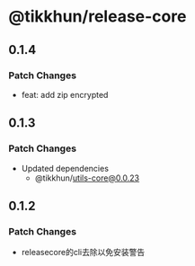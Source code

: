 # @tikkhun/release-core

## 0.1.4

### Patch Changes

- feat: add zip encrypted

## 0.1.3

### Patch Changes

- Updated dependencies
  - @tikkhun/utils-core@0.0.23

## 0.1.2

### Patch Changes

- releasecore的cli去除以免安装警告
